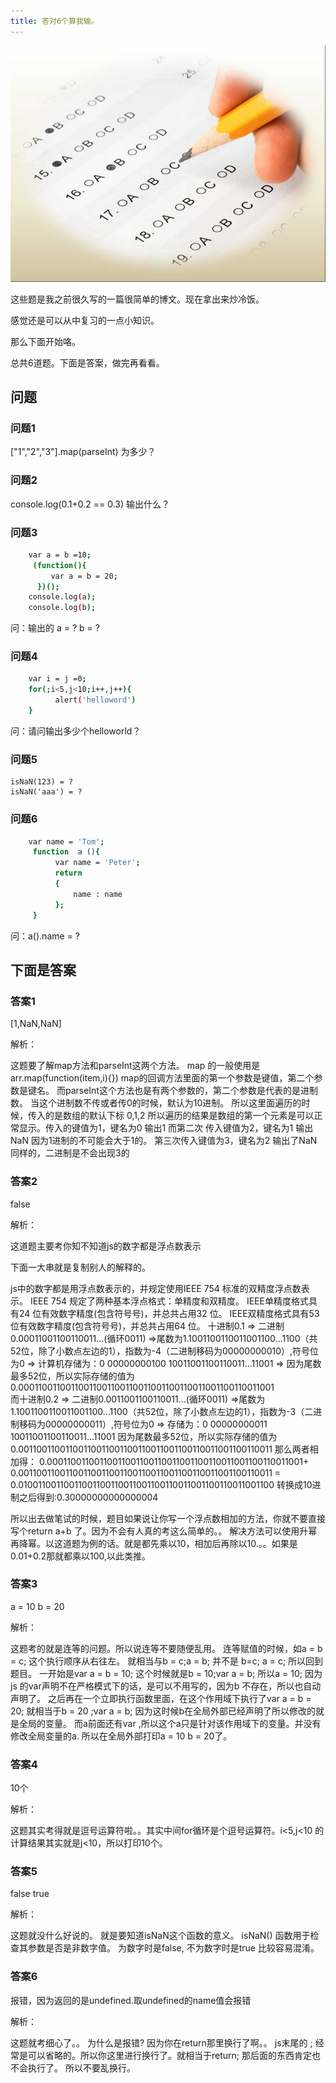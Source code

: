 ```yaml
---
title: 答对6个算我输。
---
```


![Image text](/images/banner/banner1.jpg)

<!-- More -->


这些题是我之前很久写的一篇很简单的博文。现在拿出来炒冷饭。

感觉还是可以从中复习的一点小知识。

那么下面开始咯。

总共6道题。下面是答案，做完再看看。

## 问题

### 问题1

["1","2","3"].map(parseInt) 为多少？

### 问题2

console.log(0.1+0.2 == 0.3)  输出什么？

### 问题3

``` bash
    var a = b =10;
     (function(){
         var a = b = 20;
      })();
    console.log(a);
    console.log(b);
```

问：输出的 a = ?    b = ?


### 问题4

``` bash
    var i = j =0;
    for(;i<5,j<10;i++,j++){
          alert('helloword')
    }
```

问：请问输出多少个helloworld？

### 问题5

    isNaN(123) = ?
    isNaN('aaa') = ?

### 问题6

``` bash
    var name = 'Tom';
     function  a (){
          var name = 'Peter';
          return
          {
              name : name
          };
     }
```

问：a().name = ?





## 下面是答案

### 答案1

[1,NaN,NaN]

解析：

这题要了解map方法和parseInt这两个方法。
map 的一般使用是    arr.map(function(item,i){})
map的回调方法里面的第一个参数是键值，第二个参数是键名。
而parseInt这个方法也是有两个参数的，第二个参数是代表的是进制数。
当这个进制数不传或者传0的时候，默认为10进制。
所以这里面遍历的时候，传入的是数组的默认下标 0,1,2
所以遍历的结果是数组的第一个元素是可以正常显示。传入的键值为1，键名为0  输出1
而第二次  传入键值为2，键名为1  输出NaN  因为1进制的不可能会大于1的。
第三次传入键值为3，键名为2  输出了NaN  同样的，二进制是不会出现3的

### 答案2

false

解析：

这道题主要考你知不知道js的数字都是浮点数表示

下面一大串就是复制别人的解释的。

js中的数字都是用浮点数表示的，并规定使用IEEE 754 标准的双精度浮点数表示。
IEEE 754 规定了两种基本浮点格式：单精度和双精度。
IEEE单精度格式具有24 位有效数字精度(包含符号号)，并总共占用32 位。
IEEE双精度格式具有53 位有效数字精度(包含符号号)，并总共占用64 位。
十进制0.1    => 二进制0.00011001100110011…(循环0011)     =>尾数为1.1001100110011001100…1100（共52位，除了小数点左边的1），指数为-4（二进制移码为00000000010）,符号位为0    => 计算机存储为：0 00000000100 10011001100110011…11001    => 因为尾数最多52位，所以实际存储的值为0.00011001100110011001100110011001100110011001100110011001   
而十进制0.2    => 二进制0.0011001100110011…(循环0011)    =>尾数为1.1001100110011001100…1100（共52位，除了小数点左边的1），指数为-3（二进制移码为00000000011）,符号位为0    => 存储为：0 00000000011 10011001100110011…11001    因为尾数最多52位，所以实际存储的值为0.00110011001100110011001100110011001100110011001100110011
那么两者相加得：    0.00011001100110011001100110011001100110011001100110011001+  0.00110011001100110011001100110011001100110011001100110011    =  0.01001100110011001100110011001100110011001100110011001100 
转换成10进制之后得到:0.30000000000000004


所以出去做笔试的时候，题目如果说让你写一个浮点数相加的方法，你就不要直接写个return a+b 了。因为不会有人真的考这么简单的。。
解决方法可以使用升幂再降幂。以这道题为例的话。就是都先乘以10，相加后再除以10.。。如果是0.01+0.2那就都乘以100,以此类推。


### 答案3

a = 10     b = 20

解析：

这题考的就是连等的问题。所以说连等不要随便乱用。
连等赋值的时候，如a = b = c;
这个执行顺序从右往左。
就相当与b = c;a = b;
并不是 b=c; a = c;
所以回到题目。
一开始是var a = b = 10;
这个时候就是b = 10;var a = b; 所以a = 10; 因为js 的var声明不在严格模式下的话，是可以不用写的，因为b 不存在，所以也自动声明了。
之后再在一个立即执行函数里面，在这个作用域下执行了var a = b = 20;
就相当于b = 20 ;var a = b; 因为这时候b在全局外部已经声明了所以修改的就是全局的变量。
而a前面还有var ,所以这个a只是针对该作用域下的变量。并没有修改全局变量的a.
所以在全局外部打印a = 10   b = 20了。

### 答案4

10个

解析：

这题其实考得就是逗号运算符啦。。其实中间for循环是个逗号运算符。i<5,j<10 的计算结果其实就是j<10，所以打印10个。


### 答案5

false  true

解析：

这题就没什么好说的。
就是要知道isNaN这个函数的意义。
isNaN() 函数用于检查其参数是否是非数字值。
为数字时是false,
不为数字时是true
比较容易混淆。


### 答案6

报错，因为返回的是undefined.取undefined的name值会报错

解析：

这题就考细心了。。
为什么是报错?
因为你在return那里换行了啊。。
js末尾的 ; 经常是可以省略的。所以你这里进行换行了。就相当于return;
那后面的东西肯定也不会执行了。
所以不要乱换行。
